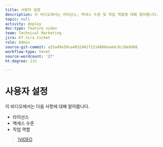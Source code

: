 ```yaml
---
title: 사용자 설정
description: 이 비디오에서는 라이선스, 액세스 수준 및 작업 역할에 대해 알아봅니다.
topic: null
activity: deploy
doc-type: feature video
team: Technical Marketing
jira: KT-Jira ticket
role: Admin
source-git-commit: a25a49e59ca483246271214886ea4dc9c10e8d66
workflow-type: tm+mt
source-wordcount: '27'
ht-degree: 11%

---
```


# 사용자 설정

이 비디오에서는 다음 사항에 대해 알아봅니다.

* 라이선스
* 액세스 수준
* 작업 역할

>[!VIDEO](https://video.tv.adobe.com/v/335066/?quality=12&learn=on)
